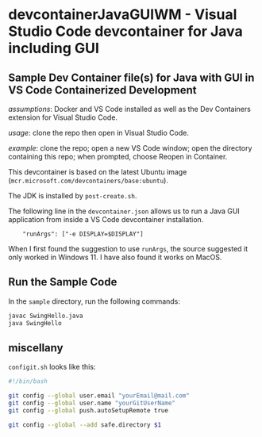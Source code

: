# devcontainerJavaGUIWM - Visual Studio Code devcontainer for Java including GUI

## Sample Dev Container file(s) for Java with GUI in VS Code Containerized Development

*assumptions*: Docker and VS Code installed as well as the Dev Containers extension for Visual Studio Code.

*usage*: clone the repo then open in Visual Studio Code.

*example*:  clone the repo; open a new VS Code window; open the directory containing this repo; when prompted, choose Reopen in Container. 

This devcontainer is based on the latest Ubuntu image (`mcr.microsoft.com/devcontainers/base:ubuntu`).

The JDK is installed by `post-create.sh`.

The following line in the `devcontainer.json` allows us to run a Java GUI application from inside a VS Code devcontainer installation.

```jsonc
    "runArgs": ["-e DISPLAY=$DISPLAY"]
```

When I first found the suggestion to use `runArgs`, the source suggested it only worked in Windows 11. I have also found it works on MacOS.

## Run the Sample Code

In the `sample` directory, run the following commands:

```bash
javac SwingHello.java
java SwingHello
```

## miscellany

`configit.sh` looks like this:

```bash
#!/bin/bash

git config --global user.email "yourEmail@mail.com"
git config --global user.name "yourGitUserName"
git config --global push.autoSetupRemote true

git config --global --add safe.directory $1
```
